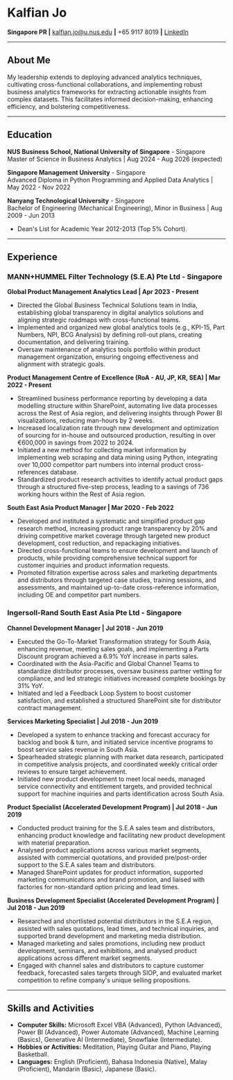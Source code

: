 # Kalfian Jo

**Singapore PR |** [kalfian.jo@u.nus.edu](mailto:kalfian.jo@u.nus.edu) **|** +65 9117 8019 **|** [LinkedIn](https://www.linkedin.com/in/kalfianjo)

---

## About Me

My leadership extends to deploying advanced analytics techniques, cultivating cross-functional collaborations, and implementing robust business analytics frameworks for extracting actionable insights from complex datasets. This facilitates informed decision-making, enhancing efficiency, and bolstering competitiveness.

---

## Education

**NUS Business School, National University of Singapore** - Singapore  
Master of Science in Business Analytics | Aug 2024 - Aug 2026 (expected)

**Singapore Management University** - Singapore  
Advanced Diploma in Python Programming and Applied Data Analytics | May 2022 - Nov 2022

**Nanyang Technological University** - Singapore  
Bachelor of Engineering (Mechanical Engineering), Minor in Business | Aug 2009 - Jun 2013
- Dean's List for Academic Year 2012-2013 (Top 5% Cohort).

---

## Experience

### MANN+HUMMEL Filter Technology (S.E.A) Pte Ltd - Singapore

**Global Product Management Analytics Lead | Apr 2023 - Present**
- Directed the Global Business Technical Solutions team in India, establishing global transparency in digital analytics solutions and aligning strategic roadmaps with cross-functional teams.
- Implemented and organized new global analytics tools (e.g., KPI-15, Part Numbers, NPI, BCG Analysis) by defining roll-out plans, creating documentation, and delivering training.
- Oversaw maintenance of analytics tools portfolio within product management organization, ensuring ongoing effectiveness and alignment with strategic goals.

**Product Management Centre of Excellence (RoA - AU, JP, KR, SEA) | Mar 2022 - Present**
- Streamlined business performance reporting by developing a data modelling structure within SharePoint, automating live data processes across the Rest of Asia region, and delivering insights through Power BI visualizations, reducing man-hours by 2 weeks.
- Increased localization rate through new development and optimization of sourcing for in-house and outsourced production, resulting in over €600,000 in savings from 2022 to 2024.
- Initiated a new method for collecting market information by implementing web scraping and data mining using Python, integrating over 10,000 competitor part numbers into internal product cross-references database.
- Standardized product research activities to identify actual product gaps through a structured five-step process, leading to a savings of 736 working hours within the Rest of Asia region.

**South East Asia Product Manager | Mar 2020 - Feb 2022**
- Developed and instituted a systematic and simplified product gap research method, increasing product range transparency by 20% and driving competitive market coverage through targeted new product development, cost reduction, and repackaging initiatives.
- Directed cross-functional teams to ensure development and launch of products, while providing comprehensive technical support for customer inquiries and product information requests.
- Promoted filtration expertise across sales and marketing departments and distributors through targeted case studies, training sessions, and assessments, and maintained up-to-date cross-reference information, including OE and competitor part numbers.

### Ingersoll-Rand South East Asia Pte Ltd - Singapore

**Channel Development Manager | Jul 2018 - Jun 2019**
- Executed the Go-To-Market Transformation strategy for South Asia, enhancing revenue, meeting sales goals, and implementing a Parts Discount program achieved a 6.9% YoY increase in parts sales.
- Coordinated with the Asia-Pacific and Global Channel Teams to standardize distributor processes, oversaw business partner vetting for compliance, and led strategic initiatives increased complete bookings by 31% YoY.
- Initiated and led a Feedback Loop System to boost customer satisfaction, and established a structured SharePoint site for distributor contract management.

**Services Marketing Specialist | Jul 2018 - Jun 2019**
- Developed a system to enhance tracking and forecast accuracy for backlog and book & turn, and initiated service incentive programs to boost service sales revenue in South Asia.
- Spearheaded strategic planning with market data research, participated in competitive analysis projects, and coordinated weekly critical order reviews to ensure target achievement.
- Initiated new product development to meet local needs, managed service connectivity and entitlement targets, and provided technical support for machine inquiries and parts identification across South Asia.

**Product Specialist (Accelerated Development Program) | Jul 2018 - Jun 2019**
- Conducted product training for the S.E.A sales team and distributors, enhancing product knowledge and facilitating new product development with material preparation.
- Analysed product applications across various market segments, assisted with commercial quotations, and provided pre/post-order support to the S.E.A sales team and distributors.
- Managed SharePoint updates for product information, supported marketing communications and brand promotion, and liaised with factories for non-standard option pricing and lead times.

**Business Development Specialist (Accelerated Development Program) | Jul 2018 - Jun 2019**
- Researched and shortlisted potential distributors in the S.E.A region, assisted with sales quotations, lead times, and technical inquiries, and supported brand development and marketing media distribution.
- Managed marketing and sales promotions, including new product development, seminars, and exhibitions, and analysed product applications across different market segments.
- Engaged with channel sales and distributors to capture customer feedback, forecasted sales targets through SIOP, and evaluated market competition to refine company's unique selling propositions.

---

## Skills and Activities

- **Computer Skills:** Microsoft Excel VBA (Advanced), Python (Advanced), Power BI (Advanced), Power Automate (Advanced), Machine Learning (Basics), Generative AI (Intermediate), Snowflake (Intermediate).
- **Hobbies or Activities:** Meditation, Playing Guitar and Piano, Playing Basketball.
- **Languages:** English (Proficient), Bahasa Indonesia (Native), Malay (Proficient), Mandarin (Basic), Japanese (Basic).
